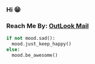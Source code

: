 ### Hi 😁  
### Reach Me By: [OutLook Mail](www.c137-max.outlook.com)
```python
if not mood.sad():
  mood.just_keep_happy()
else:
  mood.be_awesome()
```

<!--
**c137-max/c137-max** is a ✨ _special_ ✨ repository because its `README.md` (this file) appears on your GitHub profile.

Here are some ideas to get you started:

- 🔭 I’m currently working on ...
- 🌱 I’m currently learning ...
- 👯 I’m looking to collaborate on ...
- 🤔 I’m looking for help with ...
- 💬 Ask me about ...
- 📫 How to reach me: ...
- 😄 Pronouns: ...
- ⚡ Fun fact: ...
-->
